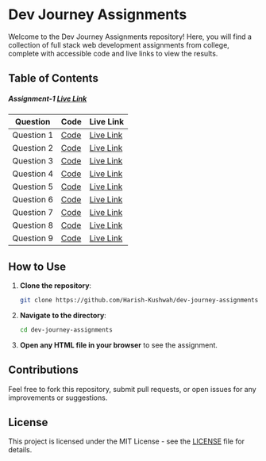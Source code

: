 # Dev Journey Assignments

Welcome to the Dev Journey Assignments repository! Here, you will find a collection of full stack web development assignments from college, complete with accessible code and live links to view the results.


## Table of Contents
##### Assignment-1 [Live Link](https://harish-kushwah.github.io/dev-journey-assignments/Assignment-1) 
| Question | Code | Live Link |
|----------|------|-----------|
| Question 1 | [Code](Assignment-1/Asg1Ex1.html) | [Live Link](https://harish-kushwah.github.io/dev-journey-assignments/Assignment-1/Asg1Ex1.html) |
| Question 2 | [Code](Assignment-1/Asg1Ex2.html) | [Live Link](https://harish-kushwah.github.io/dev-journey-assignments/Assignment-1/Asg1Ex2.html) |
| Question 3 | [Code](Assignment-1/Asg1Ex3.html) | [Live Link](https://harish-kushwah.github.io/dev-journey-assignments/Assignment-1/Asg1Ex3.html) |
| Question 4 | [Code](Assignment-1/Asg1Ex4.html) | [Live Link](https://harish-kushwah.github.io/dev-journey-assignments/Assignment-1/Asg1Ex4.html) |
| Question 5 | [Code](Assignment-1/Asg1Ex5.html) | [Live Link](https://harish-kushwah.github.io/dev-journey-assignments/Assignment-1/Asg1Ex5.html) |
| Question 6 | [Code](Assignment-1/Asg1Ex6.html) | [Live Link](https://harish-kushwah.github.io/dev-journey-assignments/Assignment-1/Asg1Ex6.html) |
| Question 7 | [Code](Assignment-1/Asg1Ex7.html) | [Live Link](https://harish-kushwah.github.io/dev-journey-assignments/Assignment-1/Asg1Ex7.html) |
| Question 8 | [Code](Assignment-1/Asg1Ex8.html) | [Live Link](https://harish-kushwah.github.io/dev-journey-assignments/Assignment-1/Asg1Ex8.html) |
| Question 9 | [Code](Assignment-1/Asg1Ex9.html) | [Live Link](https://harish-kushwah.github.io/dev-journey-assignments/Assignment-1/Asg1Ex9.html) |

## How to Use

1. **Clone the repository**:
    ```bash
    git clone https://github.com/Harish-Kushwah/dev-journey-assignments.git
    ```

2. **Navigate to the directory**:
    ```bash
    cd dev-journey-assignments
    ```

3. **Open any HTML file in your browser** to see the assignment.

## Contributions

Feel free to fork this repository, submit pull requests, or open issues for any improvements or suggestions.

## License

This project is licensed under the MIT License - see the [LICENSE](./LICENSE) file for details.